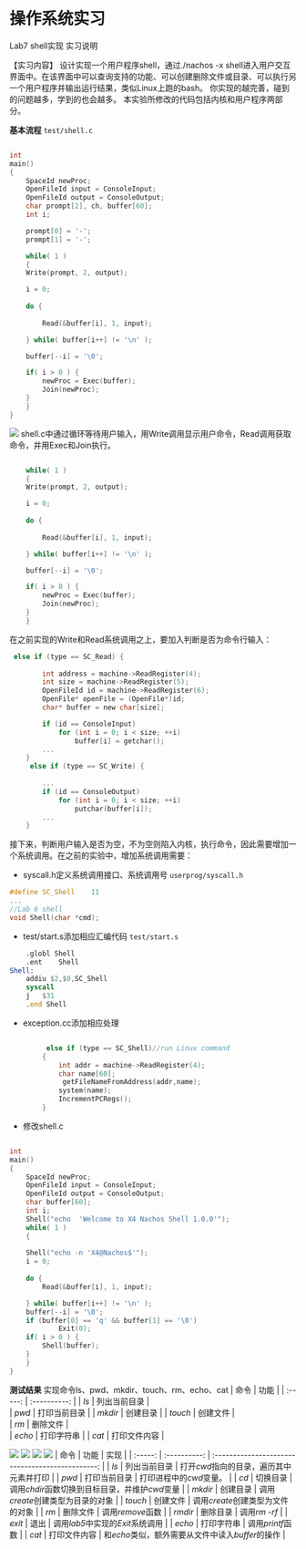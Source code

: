 # 操作系统实习
Lab7 shell实现 实习说明

【实习内容】
	设计实现一个用户程序shell，通过./nachos -x shell进入用户交互界面中。在该界面中可以查询支持的功能、可以创建删除文件或目录、可以执行另一个用户程序并输出运行结果，类似Linux上跑的bash。
	你实现的越完善，碰到的问题越多，学到的也会越多。
	本实验所修改的代码包括内核和用户程序两部分。


**基本流程**
<code>test/shell.c</code>
```c

int
main()
{
    SpaceId newProc;
    OpenFileId input = ConsoleInput;
    OpenFileId output = ConsoleOutput;
    char prompt[2], ch, buffer[60];
    int i;

    prompt[0] = '-';
    prompt[1] = '-';

    while( 1 )
    {
	Write(prompt, 2, output);

	i = 0;
	
	do {
	
	    Read(&buffer[i], 1, input); 

	} while( buffer[i++] != '\n' );

	buffer[--i] = '\0';

	if( i > 0 ) {
		newProc = Exec(buffer);
		Join(newProc);
	}
    }
}
```
![](.img/shell_process.png)
shell.c中通过循环等待用户输入，用Write调用显示用户命令，Read调用获取命令，并用Exec和Join执行。
```c

    while( 1 )
    {
	Write(prompt, 2, output);

	i = 0;
	
	do {
	
	    Read(&buffer[i], 1, input); 

	} while( buffer[i++] != '\n' );

	buffer[--i] = '\0';

	if( i > 0 ) {
		newProc = Exec(buffer); 
		Join(newProc);
	}
    }
```

在之前实现的Write和Read系统调用之上，要加入判断是否为命令行输入：
```c
 else if (type == SC_Read) { 
        
        int address = machine->ReadRegister(4); 
        int size = machine->ReadRegister(5); 
        OpenFileId id = machine->ReadRegister(6);
        OpenFile* openFile = (OpenFile*)id; 
        char* buffer = new char[size];

        if (id == ConsoleInput)
            for (int i = 0; i < size; ++i)
                buffer[i] = getchar();
        ...
    }
     else if (type == SC_Write) { 
        
        ...
        if (id == ConsoleOutput)
            for (int i = 0; i < size; ++i)
                putchar(buffer[i]);
        ...
    }
```

接下来，判断用户输入是否为空，不为空则陷入内核，执行命令，因此需要增加一个系统调用。在之前的实验中，增加系统调用需要：
- syscall.h定义系统调用接口、系统调用号
<code>userprog/syscall.h</code>
```c
#define SC_Shell    11
...
//Lab 6 shell
void Shell(char *cmd);
```
- test/start.s添加相应汇编代码
<code>test/start.s</code>

```asm
    .globl Shell
    .ent	Shell
Shell:
    addiu $2,$0,SC_Shell
    syscall
    j	$31
    .end Shell
```

- exception.cc添加相应处理
```c

         else if (type == SC_Shell)//run Linux command
        {
            int addr = machine->ReadRegister(4);
            char name[60];
             getFileNameFromAddress(addr,name);
            system(name);
            IncrementPCRegs();
        }
 ```
- 修改shell.c
```c

int
main()
{
    SpaceId newProc;
    OpenFileId input = ConsoleInput;
    OpenFileId output = ConsoleOutput;
    char buffer[60];
    int i;
    Shell("echo  'Welcome to X4 Nachos Shell 1.0.0'");
    while( 1 )
    {
    
    Shell("echo -n 'X4@Nachos$'");
	i = 0;
	
	do {
	    Read(&buffer[i], 1, input); 

	} while( buffer[i++] != '\n' );
	buffer[--i] = '\0';
    if (buffer[0] == 'q' && buffer[1] == '\0')
            Exit(0);
	if( i > 0 ) {
        Shell(buffer);
	}
    }
}
```

**测试结果**
实现命令ls、pwd、mkdir、touch、rm、echo、cat
|  命令   |     功能     | 
| :-----: | :----------: | 
|  *ls*   | 列出当前目录 |   
|  *pwd*  | 打印当前目录 |
| *mkdir* |   创建目录   | 
| *touch* |   创建文件   |        
|  *rm*   |   删除文件   |   
| *echo*  |  打印字符串  | 
|  *cat*  | 打印文件内容 |

![](.img/welcome.png)
![](.img/shell.png)
![](.img/test.png)
![](.img/test2.png)
|  命令   |     功能     |                       实现                       |
| :-----: | :----------: | :----------------------------------------------: |
|  *ls*   | 列出当前目录 |     打开*cwd*指向的目录，遍历其中元素并打印      |
|  *pwd*  | 打印当前目录 |             打印进程中的*cwd*变量。              |
|  *cd*   |   切换目录   |  调用*chdir*函数切换到目标目录，并维护*cwd*变量  |
| *mkdir* |   创建目录   |         调用*create*创建类型为目录的对象         |
| *touch* |   创建文件   |         调用*create*创建类型为文件的对象         |
|  *rm*   |   删除文件   |                 调用*remove*函数                 |
| *rmdir* |   删除目录   |                  调用*rm* -*rf*                  |
| *exit*  |     退出     |         调用*lab5*中实现的*Exit*系统调用         |
| *echo*  |  打印字符串  |                 调用*printf*函数                 |
|  *cat*  | 打印文件内容 | 和*echo*类似，额外需要从文件中读入*buffer*的操作 |

